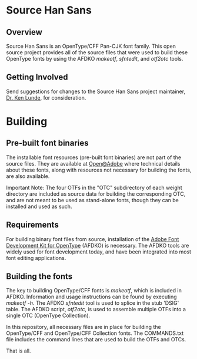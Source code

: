 Source Han Sans
====

Overview
----
Source Han Sans is an OpenType/CFF Pan-CJK font family. This open source project provides all of the source files that were used to build these OpenType fonts by using the AFDKO *makeotf*, *sfntedit*, and *otf2otc* tools.

Getting Involved
----
Send suggestions for changes to the Source Han Sans project maintainer, [Dr. Ken Lunde](mailto:lunde@adobe.com), for consideration.

Building
====

Pre-built font binaries
----
The installable font resources (pre-built font binaries) are not part of the source files. They are available at [Open@Adobe](https://sourceforge.net/projects/source-han-sans.adobe/files/) where technical details about these fonts, along with resources not necessary for building the fonts, are also available.

Important Note: The four OTFs in the "OTC" subdirectory of each weight directory are included as source data for building the corresponding OTC, and are not meant to be used as stand-alone fonts, though they can be installed and used as such.

Requirements
----

For building binary font files from source, installation of the [Adobe Font Development Kit for OpenType](http://www.adobe.com/devnet/opentype/afdko.html) (AFDKO) is necessary. The AFDKO tools are widely used for font development today, and have been integrated into most font editing applications.

Building the fonts
----

The key to building OpenType/CFF fonts is *makeotf*, which is included in AFDKO. Information and usage instructions can be found by executing *makeotf -h*. The AFDKO *sfntedit* tool is used to splice in the stub 'DSIG' table. The AFDKO script, *otf2otc*, is used to assemble multiple OTFs into a single OTC (OpenType Collection).

In this repository, all necessary files are in place for building the OpenType/CFF and OpenType/CFF Collection fonts. The COMMANDS.txt file includes the command lines that are used to build the OTFs and OTCs.

That is all.
